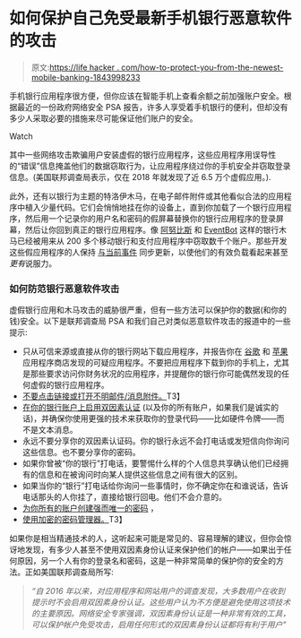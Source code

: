 # 如何保护自己免受最新手机银行恶意软件的攻击

> 原文:[https://life hacker . com/how-to-protect-you-from-the-newest-mobile-banking-1843998233](https://lifehacker.com/how-to-protect-yourself-from-the-newest-mobile-banking-1843998233)

手机银行应用程序很方便，但你应该在智能手机上查看余额之前加强账户安全。根据最近的一份政府网络安全 PSA 报告，许多人享受着手机银行的便利，但却没有多少人采取必要的措施来尽可能保证他们账户的安全。

Watch

其中一些网络攻击欺骗用户安装虚假的银行应用程序，这些应用程序用误导性的“错误”信息掩盖他们的数据窃取行为，让应用程序绕过你的手机安全并窃取登录信息。(美国联邦调查局表示，仅在 2018 年就发现了近 6.5 万个虚假应用。).

此外，还有以银行为主题的特洛伊木马，在电子邮件附件或其他看似合法的应用程序中植入少量代码。它们会悄悄地挂在你的设备上，直到你加载了一个银行应用程序，然后用一个记录你的用户名和密码的假屏幕替换你的银行应用程序的登录屏幕，然后让你回到真正的银行应用程序。像 [阿努比斯](https://www.zdnet.com/article/anubis-android-banking-malware-returns-with-a-bang/) 和 [EventBot](https://www.cybereason.com/blog/eventbot-a-new-mobile-banking-trojan-is-born) 这样的银行木马已经被用来从 200 多个移动银行和支付应用程序中窃取数千个账户。那些开发这些假应用程序的人保持 [与当前事件](https://www.cyberscoop.com/contact-tracing-hacking-security-anomali/) 同步更新，以使他们的有效负载看起来甚至*更有*说服力。

### 如何防范银行恶意软件攻击

虚假银行应用和木马攻击的威胁很严重，但有一些方法可以保护你的数据(和你的钱)安全。以下是联邦调查局 PSA 和我们自己对类似恶意软件攻击的报道中的一些提示:

*   只从可信来源或直接从你的银行网站下载应用程序，并报告你在 [谷歌](https://support.google.com/googleplay/answer/2853570?co=GENIE.Platform%3DAndroid&hl=en-GB) 和 [苹果](https://support.apple.com/en-us/HT204084) 应用程序商店发现的可疑应用程序。不要把应用程序下载到你的手机上，尤其是那些要求访问你财务状况的应用程序，并提醒你的银行你可能偶然发现的任何虚假的银行应用程序。
*   [不要点击链接或打开不明邮件/消息附件。](https://lifehacker.com/modern-phishing-attempts-look-more-legit-but-the-metho-1794914817)T3】
*   [在你的银行账户上启用双因素认证](https://lifehacker.com/no-one-knows-about-two-factor-authentication-and-privat-1838913065) (以及你的所有账户，如果我们是诚实的话)，并确保你使用更强的技术来获取你的登录代码——比如硬件令牌——而不是文本消息。
*   永远不要分享你的双因素认证码。你的银行永远不会打电话或发短信向你询问这些信息。也不要分享你的密码。
*   如果你曾被“你的银行”打电话，要警惕什么样的个人信息共享确认他们已经拥有的信息和在被询问时向某人提供这些信息之间有很大的区别。
*   如果当你的“银行”打电话给你询问一些事情时，你不确定你在和谁说话，告诉电话那头的人你挂了，直接给银行回电。他们不会介意的。
*   [为你所有的账户创建强而唯一的密码](https://lifehacker.com/how-to-create-secure-passwords-that-arent-impossible-to-1825048324) ，
*   [使用加密的密码管理器。](https://lifehacker.com/the-five-best-password-managers-5529133)T3】

如果你是相当精通技术的人，这听起来可能是常见的、容易理解的建议，但你会惊讶地发现，有多少人甚至不使用双因素身份认证来保护他们的帐户——如果出于任何原因，另一个人有你的登录名和密码，这是一种非常简单的保护你的安全的方法。正如美国联邦调查局所写:

> *“自 2016 年以来，对应用程序和网站用户的调查发现，大多数用户在收到提示时不会启用双因素身份认证。这些用户认为不方便是避免使用这项技术的主要原因。网络安全专家强调，双因素身份认证是一种非常有效的工具，可以保护帐户免受攻击，启用任何形式的双因素身份认证都将有利于用户"*
